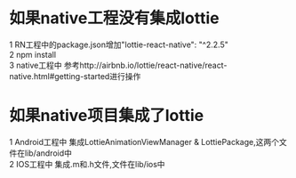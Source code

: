 # 如果native工程没有集成lottie  
1 RN工程中的package.json增加"lottie-react-native": "^2.2.5"  
2 npm install  
3 native工程中 参考http://airbnb.io/lottie/react-native/react-native.html#getting-started进行操作  
# 如果native项目集成了lottie  
1 Android工程中 集成LottieAnimationViewManager & LottiePackage,这两个文件在lib/android中  
2 IOS工程中 集成.m和.h文件,文件在lib/ios中